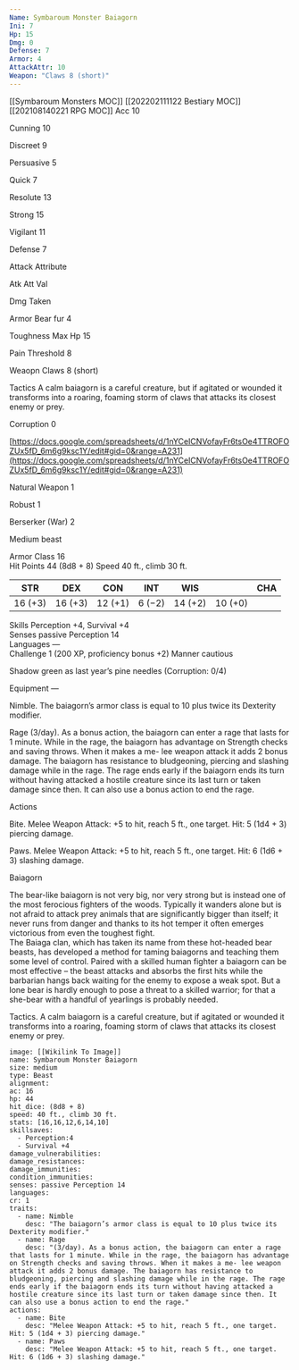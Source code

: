 ```yaml
---
Name: Symbaroum Monster Baiagorn
Ini: 7
Hp: 15
Dmg: 0
Defense: 7
Armor: 4
AttackAttr: 10
Weapon: "Claws 8 (short)"
---
```

[[Symbaroum Monsters MOC]]
[[202202111122 Bestiary MOC]]
[[202108140221 RPG MOC]]
Acc 10

Cunning 10

Discreet 9

Persuasive 5

Quick 7

Resolute 13

Strong 15

Vigilant 11

Defense 7

Attack Attribute

Atk Att Val

Dmg Taken

Armor Bear fur 4

Toughness Max Hp 15

Pain Threshold 8

Weaopn Claws 8 (short)

Tactics A calm baiagorn is a careful creature, but if agitated or wounded it transforms into a roaring, foaming storm of claws that attacks its closest enemy or prey.

Corruption 0

[https://docs.google.com/spreadsheets/d/1nYCeICNVofayFr6tsOe4TTROFOZUx5fD_6m6g9ksc1Y/edit#gid=0&range=A231](https://docs.google.com/spreadsheets/d/1nYCeICNVofayFr6tsOe4TTROFOZUx5fD_6m6g9ksc1Y/edit#gid=0&range=A231)

Natural Weapon 1

Robust 1

Berserker (War) 2


 

Medium beast
 

Armor Class 16  
Hit Points 44 (8d8 + 8) 
Speed 40 ft., climb 30 ft.


 

| STR     | DEX     | CON     | INT    | WIS     |         | CHA |
| ------- | ------- | ------- | ------ | ------- | ------- | --- |
| 16 (+3) | 16 (+3) | 12 (+1) | 6 (−2) | 14 (+2) | 10 (+0) |     |

 

Skills Perception +4, Survival +4  
Senses passive Perception 14  
Languages —  
Challenge 1 (200 XP, proficiency bonus +2) Manner cautious

Shadow green as last year’s pine needles (Corruption: 0/4)

Equipment —

 
Nimble. The baiagorn’s armor class is equal to 10 plus twice its Dexterity modifier.

Rage (3/day). As a bonus action, the baiagorn can enter a rage that lasts for 1 minute. While in the rage, the baiagorn has advantage on Strength checks and saving throws. When it makes a me- lee weapon attack it adds 2 bonus damage. The baiagorn has resistance to bludgeoning, piercing and slashing damage while in the rage. The rage ends early if the baiagorn ends its turn without having attacked a hostile creature since its last turn or taken damage since then. It can also use a bonus action to end the rage.

Actions

Bite. Melee Weapon Attack: +5 to hit, reach 5 ft., one target. Hit: 5 (1d4 + 3) piercing damage.

Paws. Melee Weapon Attack: +5 to hit, reach 5 ft., one target. Hit: 6 (1d6 + 3) slashing damage.









Baiagorn

The bear-like baiagorn is not very big, nor very strong but is instead one of the most ferocious fighters of the woods. Typically it wanders alone but is not afraid to attack prey animals that are significantly bigger than itself; it never runs from danger and thanks to its hot temper it often emerges victorious from even the toughest fight.  
The Baiaga clan, which has taken its name from these hot-headed bear beasts, has developed a method for taming baiagorns and teaching them some level of control. Paired with a skilled human fighter a baiagorn can be most effective – the beast attacks and absorbs the first hits while the barbarian hangs back waiting for the enemy to expose a weak spot. But a lone bear is hardly enough to pose a threat to a skilled warrior; for that a she-bear with a handful of yearlings is probably needed.

Tactics. A calm baiagorn is a careful creature, but if agitated or wounded it transforms into a roaring, foaming storm of claws that attacks its closest enemy or prey.

```statblock
image: [[Wikilink To Image]]
name: Symbaroum Monster Baiagorn
size: medium
type: Beast
alignment: 
ac: 16
hp: 44
hit_dice: (8d8 + 8)
speed: 40 ft., climb 30 ft.
stats: [16,16,12,6,14,10]
skillsaves:
  - Perception:4
  - Survival +4  
damage_vulnerabilities: 
damage_resistances: 
damage_immunities: 
condition_immunities: 
senses: passive Perception 14
languages: 
cr: 1
traits:
  - name: Nimble
    desc: "The baiagorn’s armor class is equal to 10 plus twice its Dexterity modifier."
  - name: Rage
    desc: "(3/day). As a bonus action, the baiagorn can enter a rage that lasts for 1 minute. While in the rage, the baiagorn has advantage on Strength checks and saving throws. When it makes a me- lee weapon attack it adds 2 bonus damage. The baiagorn has resistance to bludgeoning, piercing and slashing damage while in the rage. The rage ends early if the baiagorn ends its turn without having attacked a hostile creature since its last turn or taken damage since then. It can also use a bonus action to end the rage."
actions:
  - name: Bite
    desc: "Melee Weapon Attack: +5 to hit, reach 5 ft., one target. Hit: 5 (1d4 + 3) piercing damage."
  - name: Paws
    desc: "Melee Weapon Attack: +5 to hit, reach 5 ft., one target. Hit: 6 (1d6 + 3) slashing damage."
```